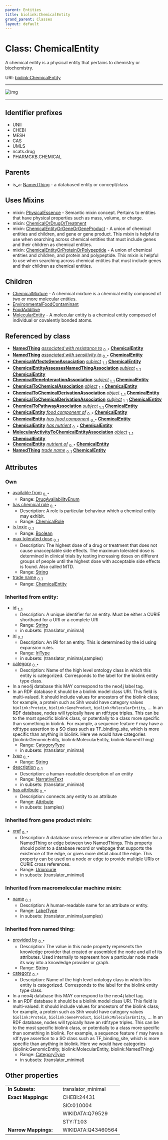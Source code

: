 ```yaml
---
parent: Entities
title: biolink:ChemicalEntity
grand_parent: Classes
layout: default
---
```


# Class: ChemicalEntity


A chemical entity is a physical entity that pertains to chemistry or biochemistry.

URI: [biolink:ChemicalEntity](https://w3id.org/biolink/ChemicalEntity)


---

![img](https://yuml.me/diagram/nofunky;dir:TB/class/[PhysicalEssence],[NamedThing],[MolecularEntity],[MolecularActivityToChemicalEntityAssociation],[FoodAdditive],[EnvironmentalFoodContaminant],[ChemicalToPathwayAssociation],[ChemicalToChemicalDerivationAssociation],[ChemicalToChemicalAssociation],[ChemicalRole],[ChemicalOrDrugOrTreatment],[ChemicalMixture],[ChemicalGeneInteractionAssociation],[ChemicalEntityOrProteinOrPolypeptide],[ChemicalEntityOrGeneOrGeneProduct],[ChemicalEntityAssessesNamedThingAssociation],[ChemicalRole]%3Chas%20chemical%20role%200..%2A-%20[ChemicalEntity%7Cavailable_from:DrugAvailabilityEnum%20%2A;max_tolerated_dose:string%20%3F;is_toxic:boolean%20%3F;provided_by(i):string%20%2A;xref(i):uriorcurie%20%2A;category(i):category_type%20%2B;id(i):string;iri(i):iri_type%20%3F;type(i):string%20%2A;name(i):label_type%20%3F;description(i):narrative_text%20%3F],[ChemicalEntity]%3Ctrade%20name%200..1-%20[ChemicalEntity],[ChemicalAffectsGeneAssociation]-%20subject%201..1%3E[ChemicalEntity],[ChemicalEntityAssessesNamedThingAssociation]-%20subject%201..1%3E[ChemicalEntity],[ChemicalGeneInteractionAssociation]-%20subject%201..1%3E[ChemicalEntity],[ChemicalToChemicalAssociation]-%20object%201..1%3E[ChemicalEntity],[ChemicalToChemicalDerivationAssociation]-%20object%201..1%3E[ChemicalEntity],[ChemicalToChemicalDerivationAssociation]-%20subject%201..1%3E[ChemicalEntity],[ChemicalToPathwayAssociation]-%20subject%201..1%3E[ChemicalEntity],[MolecularActivityToChemicalEntityAssociation]-%20object%201..1%3E[ChemicalEntity],[ChemicalEntity]uses%20-.-%3E[PhysicalEssence],[ChemicalEntity]uses%20-.-%3E[ChemicalOrDrugOrTreatment],[ChemicalEntity]uses%20-.-%3E[ChemicalEntityOrGeneOrGeneProduct],[ChemicalEntity]uses%20-.-%3E[ChemicalEntityOrProteinOrPolypeptide],[ChemicalEntity]%5E-[MolecularEntity],[ChemicalEntity]%5E-[FoodAdditive],[ChemicalEntity]%5E-[EnvironmentalFoodContaminant],[ChemicalEntity]%5E-[ChemicalMixture],[NamedThing]%5E-[ChemicalEntity],[ChemicalAffectsGeneAssociation],[Attribute])

---


## Identifier prefixes

 * UNII
 * CHEBI
 * MESH
 * CAS
 * UMLS
 * ncats.drug
 * PHARMGKB.CHEMICAL

## Parents

 *  is_a: [NamedThing](NamedThing.md) - a databased entity or concept/class

## Uses Mixins

 *  mixin: [PhysicalEssence](PhysicalEssence.md) - Semantic mixin concept.  Pertains to entities that have physical properties such as mass, volume, or charge.
 *  mixin: [ChemicalOrDrugOrTreatment](ChemicalOrDrugOrTreatment.md)
 *  mixin: [ChemicalEntityOrGeneOrGeneProduct](ChemicalEntityOrGeneOrGeneProduct.md) - A union of chemical entities and children, and gene or gene product. This mixin is helpful to use when searching across chemical entities that must include genes and their children as chemical entities.
 *  mixin: [ChemicalEntityOrProteinOrPolypeptide](ChemicalEntityOrProteinOrPolypeptide.md) - A union of chemical entities and children, and protein and polypeptide. This mixin is helpful to use when searching across chemical entities that must include genes and their children as chemical entities.

## Children

 * [ChemicalMixture](ChemicalMixture.md) - A chemical mixture is a chemical entity composed of two or more molecular entities.
 * [EnvironmentalFoodContaminant](EnvironmentalFoodContaminant.md)
 * [FoodAdditive](FoodAdditive.md)
 * [MolecularEntity](MolecularEntity.md) - A molecular entity is a chemical entity composed of individual or covalently bonded atoms.

## Referenced by class

 *  **[NamedThing](NamedThing.md)** *[associated with resistance to](associated_with_resistance_to.md)*  <sub>0..\*</sub>  **[ChemicalEntity](ChemicalEntity.md)**
 *  **[NamedThing](NamedThing.md)** *[associated with sensitivity to](associated_with_sensitivity_to.md)*  <sub>0..\*</sub>  **[ChemicalEntity](ChemicalEntity.md)**
 *  **[ChemicalAffectsGeneAssociation](ChemicalAffectsGeneAssociation.md)** *[subject](subject.md)*  <sub>1..1</sub>  **[ChemicalEntity](ChemicalEntity.md)**
 *  **[ChemicalEntityAssessesNamedThingAssociation](ChemicalEntityAssessesNamedThingAssociation.md)** *[subject](subject.md)*  <sub>1..1</sub>  **[ChemicalEntity](ChemicalEntity.md)**
 *  **[ChemicalGeneInteractionAssociation](ChemicalGeneInteractionAssociation.md)** *[subject](subject.md)*  <sub>1..1</sub>  **[ChemicalEntity](ChemicalEntity.md)**
 *  **[ChemicalToChemicalAssociation](ChemicalToChemicalAssociation.md)** *[object](object.md)*  <sub>1..1</sub>  **[ChemicalEntity](ChemicalEntity.md)**
 *  **[ChemicalToChemicalDerivationAssociation](ChemicalToChemicalDerivationAssociation.md)** *[object](object.md)*  <sub>1..1</sub>  **[ChemicalEntity](ChemicalEntity.md)**
 *  **[ChemicalToChemicalDerivationAssociation](ChemicalToChemicalDerivationAssociation.md)** *[subject](subject.md)*  <sub>1..1</sub>  **[ChemicalEntity](ChemicalEntity.md)**
 *  **[ChemicalToPathwayAssociation](ChemicalToPathwayAssociation.md)** *[subject](subject.md)*  <sub>1..1</sub>  **[ChemicalEntity](ChemicalEntity.md)**
 *  **[ChemicalEntity](ChemicalEntity.md)** *[food component of](food_component_of.md)*  <sub>0..\*</sub>  **[ChemicalEntity](ChemicalEntity.md)**
 *  **[ChemicalEntity](ChemicalEntity.md)** *[has food component](has_food_component.md)*  <sub>0..\*</sub>  **[ChemicalEntity](ChemicalEntity.md)**
 *  **[ChemicalEntity](ChemicalEntity.md)** *[has nutrient](has_nutrient.md)*  <sub>0..\*</sub>  **[ChemicalEntity](ChemicalEntity.md)**
 *  **[MolecularActivityToChemicalEntityAssociation](MolecularActivityToChemicalEntityAssociation.md)** *[object](object.md)*  <sub>1..1</sub>  **[ChemicalEntity](ChemicalEntity.md)**
 *  **[ChemicalEntity](ChemicalEntity.md)** *[nutrient of](nutrient_of.md)*  <sub>0..\*</sub>  **[ChemicalEntity](ChemicalEntity.md)**
 *  **[NamedThing](NamedThing.md)** *[trade name](trade_name.md)*  <sub>0..1</sub>  **[ChemicalEntity](ChemicalEntity.md)**

## Attributes


### Own

 * [available from](available_from.md)  <sub>0..\*</sub>
     * Range: [DrugAvailabilityEnum](DrugAvailabilityEnum.md)
 * [has chemical role](has_chemical_role.md)  <sub>0..\*</sub>
     * Description: A role is particular behaviour which a chemical entity may exhibit.
     * Range: [ChemicalRole](ChemicalRole.md)
 * [is toxic](is_toxic.md)  <sub>0..1</sub>
     * Range: [Boolean](types/Boolean.md)
 * [max tolerated dose](max_tolerated_dose.md)  <sub>0..1</sub>
     * Description: The highest dose of a drug or treatment that does not cause unacceptable side effects. The maximum tolerated dose is determined in clinical trials by testing increasing doses on different groups of people until the highest dose with acceptable side effects is found. Also called MTD.
     * Range: [String](types/String.md)
 * [trade name](trade_name.md)  <sub>0..1</sub>
     * Range: [ChemicalEntity](ChemicalEntity.md)

### Inherited from entity:

 * [id](id.md)  <sub>1..1</sub>
     * Description: A unique identifier for an entity. Must be either a CURIE shorthand for a URI or a complete URI
     * Range: [String](types/String.md)
     * in subsets: (translator_minimal)
 * [iri](iri.md)  <sub>0..1</sub>
     * Description: An IRI for an entity. This is determined by the id using expansion rules.
     * Range: [IriType](types/IriType.md)
     * in subsets: (translator_minimal,samples)
 * [category](category.md)  <sub>0..\*</sub>
     * Description: Name of the high level ontology class in which this entity is categorized. Corresponds to the label for the biolink entity type class.
 * In a neo4j database this MAY correspond to the neo4j label tag.
 * In an RDF database it should be a biolink model class URI.
This field is multi-valued. It should include values for ancestors of the biolink class; for example, a protein such as Shh would have category values `biolink:Protein`, `biolink:GeneProduct`, `biolink:MolecularEntity`, ...
In an RDF database, nodes will typically have an rdf:type triples. This can be to the most specific biolink class, or potentially to a class more specific than something in biolink. For example, a sequence feature `f` may have a rdf:type assertion to a SO class such as TF_binding_site, which is more specific than anything in biolink. Here we would have categories {biolink:GenomicEntity, biolink:MolecularEntity, biolink:NamedThing}
     * Range: [CategoryType](types/CategoryType.md)
     * in subsets: (translator_minimal)
 * [type](type.md)  <sub>0..\*</sub>
     * Range: [String](types/String.md)
 * [description](description.md)  <sub>0..1</sub>
     * Description: a human-readable description of an entity
     * Range: [NarrativeText](types/NarrativeText.md)
     * in subsets: (translator_minimal)
 * [has attribute](has_attribute.md)  <sub>0..\*</sub>
     * Description: connects any entity to an attribute
     * Range: [Attribute](Attribute.md)
     * in subsets: (samples)

### Inherited from gene product mixin:

 * [xref](xref.md)  <sub>0..\*</sub>
     * Description: A database cross reference or alternative identifier for a NamedThing or edge between two  NamedThings.  This property should point to a database record or webpage that supports the existence of the edge, or  gives more detail about the edge. This property can be used on a node or edge to provide multiple URIs or CURIE cross references.
     * Range: [Uriorcurie](types/Uriorcurie.md)
     * in subsets: (translator_minimal)

### Inherited from macromolecular machine mixin:

 * [name](name.md)  <sub>0..1</sub>
     * Description: A human-readable name for an attribute or entity.
     * Range: [LabelType](types/LabelType.md)
     * in subsets: (translator_minimal,samples)

### Inherited from named thing:

 * [provided by](provided_by.md)  <sub>0..\*</sub>
     * Description: The value in this node property represents the knowledge provider that created or assembled the node and all of its attributes.  Used internally to represent how a particular node made its way into a knowledge provider or graph.
     * Range: [String](types/String.md)
 * [category](category.md)  <sub>0..\*</sub>
     * Description: Name of the high level ontology class in which this entity is categorized. Corresponds to the label for the biolink entity type class.
 * In a neo4j database this MAY correspond to the neo4j label tag.
 * In an RDF database it should be a biolink model class URI.
This field is multi-valued. It should include values for ancestors of the biolink class; for example, a protein such as Shh would have category values `biolink:Protein`, `biolink:GeneProduct`, `biolink:MolecularEntity`, ...
In an RDF database, nodes will typically have an rdf:type triples. This can be to the most specific biolink class, or potentially to a class more specific than something in biolink. For example, a sequence feature `f` may have a rdf:type assertion to a SO class such as TF_binding_site, which is more specific than anything in biolink. Here we would have categories {biolink:GenomicEntity, biolink:MolecularEntity, biolink:NamedThing}
     * Range: [CategoryType](types/CategoryType.md)
     * in subsets: (translator_minimal)

## Other properties

|  |  |  |
| --- | --- | --- |
| **In Subsets:** | | translator_minimal |
| **Exact Mappings:** | | CHEBI:24431 |
|  | | SIO:010004 |
|  | | WIKIDATA:Q79529 |
|  | | STY:T103 |
| **Narrow Mappings:** | | WIKIDATA:Q43460564 |


